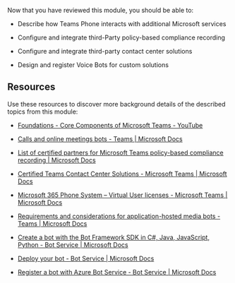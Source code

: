 Now that you have reviewed this module, you should be able to:

- Describe how Teams Phone interacts with additional Microsoft services

- Configure and integrate third-Party policy-based compliance recording

- Configure and integrate third-party contact center solutions

- Design and register Voice Bots for custom solutions

## Resources

Use these resources to discover more background details of the described topics from this module:

- [Foundations - Core Components of Microsoft Teams - YouTube](https://www.youtube.com/watch?v=V6B4KraD-FM&list=PLaSOUojkSiGnKuE30ckcjnDVkMNqDv0Vl)

- [Calls and online meetings bots - Teams | Microsoft Docs](/microsoftteams/platform/bots/calls-and-meetings/calls-meetings-bots-overview)

- [List of certified partners for Microsoft Teams policy-based compliance recording | Microsoft Docs](/microsoftteams/teams-recording-policy)

- [Certified Teams Contact Center Solutions - Microsoft Teams | Microsoft Docs](/microsoftteams/teams-contact-center?tabs=connect)

- [Microsoft 365 Phone System – Virtual User licenses - Microsoft Teams | Microsoft Docs](/microsoftteams/teams-add-on-licensing/virtual-user)

- [Requirements and considerations for application-hosted media bots - Teams | Microsoft Docs](/microsoftteams/platform/bots/calls-and-meetings/requirements-considerations-application-hosted-media-bots)

- [Create a bot with the Bot Framework SDK in C#, Java, JavaScript, Python - Bot Service | Microsoft Docs](/azure/bot-service/bot-service-quickstart-create-bot?view=azure-bot-service-4.0&tabs=csharp%2Cvs)

- [Deploy your bot - Bot Service | Microsoft Docs](/azure/bot-service/bot-builder-deploy-az-cli?view=azure-bot-service-4.0&tabs=csharp)

- [Register a bot with Azure Bot Service - Bot Service | Microsoft Docs](/azure/bot-service/bot-service-quickstart-registration?view=azure-bot-service-4.0&tabs=csharp)

